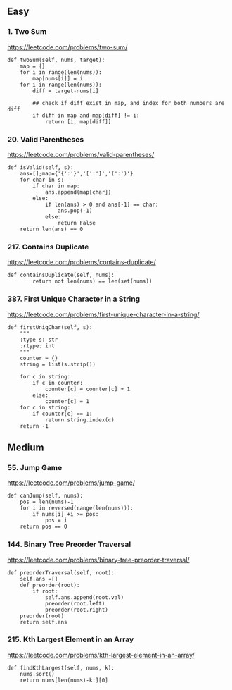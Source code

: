 
## Easy
### 1. Two Sum
https://leetcode.com/problems/two-sum/
```
def twoSum(self, nums, target):
    map = {}
    for i in range(len(nums)):
        map[nums[i]] = i
    for i in range(len(nums)):
        diff = target-nums[i]

        ## check if diff exist in map, and index for both numbers are diff
        if diff in map and map[diff] != i:
            return [i, map[diff]]
```

### 20. Valid Parentheses
https://leetcode.com/problems/valid-parentheses/
```
def isValid(self, s):
    ans=[];map={'{':'}','[':']','(':')'}
    for char in s:
        if char in map:
            ans.append(map[char])
        else:
            if len(ans) > 0 and ans[-1] == char:
                ans.pop(-1)
            else:
                return False
    return len(ans) == 0
```

### 217. Contains Duplicate
https://leetcode.com/problems/contains-duplicate/
```
def containsDuplicate(self, nums):
        return not len(nums) == len(set(nums))
```

### 387. First Unique Character in a String
https://leetcode.com/problems/first-unique-character-in-a-string/
```
def firstUniqChar(self, s):
    """
    :type s: str
    :rtype: int
    """
    counter = {}
    string = list(s.strip())
    
    for c in string:
        if c in counter:
            counter[c] = counter[c] + 1
        else:
            counter[c] = 1
    for c in string:
        if counter[c] == 1:
            return string.index(c)
    return -1
```

## Medium

### 55. Jump Game
https://leetcode.com/problems/jump-game/
```
def canJump(self, nums):
    pos = len(nums)-1
    for i in reversed(range(len(nums))):
        if nums[i] +i >= pos:
            pos = i    
    return pos == 0
```

### 144. Binary Tree Preorder Traversal
https://leetcode.com/problems/binary-tree-preorder-traversal/
```
def preorderTraversal(self, root):        
    self.ans =[]
    def preorder(root):
        if root:
            self.ans.append(root.val)
            preorder(root.left)
            preorder(root.right)
    preorder(root)
    return self.ans
```

### 215. Kth Largest Element in an Array
https://leetcode.com/problems/kth-largest-element-in-an-array/
```
def findKthLargest(self, nums, k):
    nums.sort()
    return nums[len(nums)-k:][0]
```
